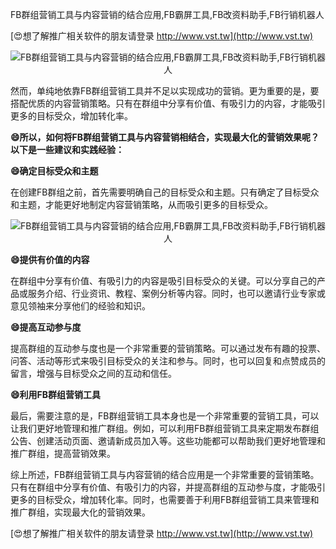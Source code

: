 FB群组营销工具与内容营销的结合应用,FB霸屏工具,FB改资料助手,FB行销机器人

[😍想了解推广相关软件的朋友请登录 http://www.vst.tw](http://www.vst.tw)

 <center><img src="https://vst.tw/MP4/tuiguang/png/5.png" alt="FB群组营销工具与内容营销的结合应用,FB霸屏工具,FB改资料助手,FB行销机器人"></center>

然而，单纯地依靠FB群组营销工具并不足以实现成功的营销。更为重要的是，要搭配优质的内容营销策略。只有在群组中分享有价值、有吸引力的内容，才能吸引更多的目标受众，增加转化率。

**😄所以，如何将FB群组营销工具与内容营销相结合，实现最大化的营销效果呢？以下是一些建议和实践经验：**

**😄确定目标受众和主题**

在创建FB群组之前，首先需要明确自己的目标受众和主题。只有确定了目标受众和主题，才能更好地制定内容营销策略，从而吸引更多的目标受众。

 <center><img src="https://vst.tw/MP4/tuiguang/png/4.png" alt="FB群组营销工具与内容营销的结合应用,FB霸屏工具,FB改资料助手,FB行销机器人"></center>

**😄提供有价值的内容**

在群组中分享有价值、有吸引力的内容是吸引目标受众的关键。可以分享自己的产品或服务介绍、行业资讯、教程、案例分析等内容。同时，也可以邀请行业专家或意见领袖来分享他们的经验和知识。

**😄提高互动参与度**

提高群组的互动参与度也是一个非常重要的营销策略。可以通过发布有趣的投票、问答、活动等形式来吸引目标受众的关注和参与。同时，也可以回复和点赞成员的留言，增强与目标受众之间的互动和信任。

**😄利用FB群组营销工具**

最后，需要注意的是，FB群组营销工具本身也是一个非常重要的营销工具，可以让我们更好地管理和推广群组。例如，可以利用FB群组营销工具来定期发布群组公告、创建活动页面、邀请新成员加入等。这些功能都可以帮助我们更好地管理和推广群组，提高营销效果。

综上所述，FB群组营销工具与内容营销的结合应用是一个非常重要的营销策略。只有在群组中分享有价值、有吸引力的内容，并提高群组的互动参与度，才能吸引更多的目标受众，增加转化率。同时，也需要善于利用FB群组营销工具来管理和推广群组，实现最大化的营销效果。

[😍想了解推广相关软件的朋友请登录 http://www.vst.tw](http://www.vst.tw)



